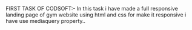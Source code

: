 FIRST TASK OF CODSOFT:-
In this task i have made a full responsive landing page of gym website 
using html and css
for make it responsive i have use mediaquery property..
